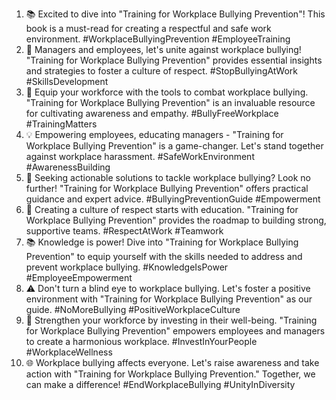 1. 📚 Excited to dive into "Training for Workplace Bullying Prevention"! This book is a must-read for creating a respectful and safe work environment. #WorkplaceBullyingPrevention #EmployeeTraining
2. 👥 Managers and employees, let's unite against workplace bullying! "Training for Workplace Bullying Prevention" provides essential insights and strategies to foster a culture of respect. #StopBullyingAtWork #SkillsDevelopment
3. 🌟 Equip your workforce with the tools to combat workplace bullying. "Training for Workplace Bullying Prevention" is an invaluable resource for cultivating awareness and empathy. #BullyFreeWorkplace #TrainingMatters
4. 💡 Empowering employees, educating managers - "Training for Workplace Bullying Prevention" is a game-changer. Let's stand together against workplace harassment. #SafeWorkEnvironment #AwarenessBuilding
5. 📖 Seeking actionable solutions to tackle workplace bullying? Look no further! "Training for Workplace Bullying Prevention" offers practical guidance and expert advice. #BullyingPreventionGuide #Empowerment
6. 🤝 Creating a culture of respect starts with education. "Training for Workplace Bullying Prevention" provides the roadmap to building strong, supportive teams. #RespectAtWork #Teamwork
7. 📚 Knowledge is power! Dive into "Training for Workplace Bullying Prevention" to equip yourself with the skills needed to address and prevent workplace bullying. #KnowledgeIsPower #EmployeeEmpowerment
8. ⚠️ Don't turn a blind eye to workplace bullying. Let's foster a positive environment with "Training for Workplace Bullying Prevention" as our guide. #NoMoreBullying #PositiveWorkplaceCulture
9. 💪 Strengthen your workforce by investing in their well-being. "Training for Workplace Bullying Prevention" empowers employees and managers to create a harmonious workplace. #InvestInYourPeople #WorkplaceWellness
10. 🌐 Workplace bullying affects everyone. Let's raise awareness and take action with "Training for Workplace Bullying Prevention." Together, we can make a difference! #EndWorkplaceBullying #UnityInDiversity
